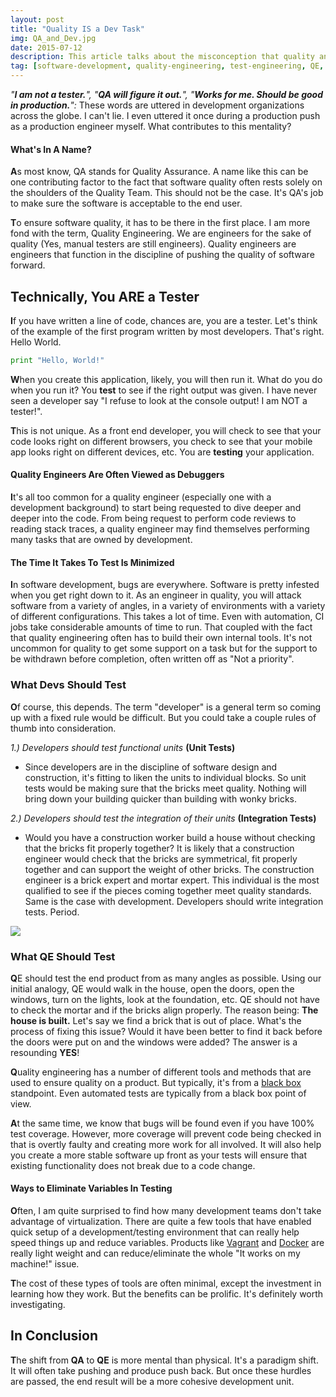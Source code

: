 ```yaml
---
layout: post
title: "Quality IS a Dev Task"
img: QA_and_Dev.jpg
date: 2015-07-12
description: This article talks about the misconception that quality and testing is just a job for QA. 
tag: [software-development, quality-engineering, test-engineering, QE, QA, quality-assurance, unit-testing, integration-testing, docker, vagrant, dev-testing]
---
```


*"**I am not a tester.**", "**QA will figure it out.**", "**Works for me. Should be good in production.**":* These words are uttered in development organizations across the globe. I can't lie. I even uttered it once during a production push as a production engineer myself. What contributes to this mentality?

#### What's In A Name?
**A**s most know, QA stands for Quality Assurance. A name like this can be one contributing factor to the fact that software quality often rests solely on the shoulders of the Quality Team. This should not be the case. It's QA's job to make sure the software is acceptable to the end user. 

**T**o ensure software quality, it has to be there in the first place. I am more fond with the term, Quality Engineering. We are engineers for the sake of quality (Yes, manual testers are still engineers). Quality engineers are engineers that function in the discipline of pushing the quality of software forward. 

## Technically, You ARE a Tester
**I**f you have written a line of code, chances are, you are a tester. Let's think of the example of the first program written by most developers. That's right. Hello World.


```python
print "Hello, World!"
```

**W**hen you create this application, likely, you will then run it. What do you do when you run it? You **test** to see if the right output was given. I have never seen a developer say "I refuse to look at the console output!  I am NOT a tester!".

**T**his is not unique. As a front end developer, you will check to see that your code looks right on different browsers, you check to see that your mobile app looks right on different devices, etc. You are **testing** your application. 



#### Quality Engineers Are Often Viewed as  Debuggers
**I**t's all too common for a quality engineer (especially one with a development background) to start being requested to dive deeper and deeper into the code. From being request to perform code reviews to reading stack traces, a quality engineer may find themselves performing many tasks that are owned by development. 

#### The Time It Takes To Test Is Minimized
**I**n software development, bugs are everywhere. Software is pretty infested when you get right down to it. As an engineer in quality, you will attack software from a variety of angles, in a variety of environments with a variety of different configurations. This takes a lot of time. Even with automation, CI jobs take considerable amounts of time to run. That coupled with the fact that quality engineering often has to build their own internal tools. It's not uncommon for quality to get some support on a task but for the support to be withdrawn before completion, often written off as "Not a priority". 

### What Devs Should Test
**O**f course, this depends. The term "developer" is a general term so coming up with a fixed rule would be difficult. But you could take a couple rules of thumb into consideration.

*1.) Developers should test functional units* **(Unit Tests)**

* Since developers are in the discipline of software design and construction, it's fitting to liken the units to individual blocks. So unit tests would be making sure that the bricks meet quality. Nothing will bring down your building quicker than building with wonky bricks. 


*2.) Developers should test the integration of their units* **(Integration Tests)**

* Would you have a construction worker build a house without checking that the bricks fit properly together? It is likely that a construction engineer would check that the bricks are symmetrical, fit properly together and can support the weight of other bricks. The construction engineer is a brick expert and mortar expert. This individual is the most qualified to see if the pieces coming together meet quality standards. Same is the case with development. Developers should write integration tests. Period.

![](http://uk-restoration.co.uk/wp-content/uploads/2015/04/Defective-Brick-Pointing.jpg)

### What QE Should Test
**Q**E should test the end product from as many angles as possible. Using our initial analogy, QE would walk in the house, open the doors, open the windows, turn on the lights, look at the foundation, etc. QE should not have to check the mortar and if the bricks align properly. The reason being: **The house is built.** Let's say we find a brick that is out of place. What's the process of fixing this issue? Would it have been better to find it back before the doors were put on and the windows were added? The answer is a resounding **YES**! 

**Q**uality engineering has a number of different tools and methods that are used to ensure quality on a product. But typically, it's from a [black box](https://en.wikipedia.org/wiki/Black-box_testing) standpoint. Even automated tests are typically from a black box point of view. 

**A**t the same time, we know that bugs will be found even if you have 100% test coverage. However, more coverage will prevent code being checked in that is overtly faulty and creating more work for all involved. It will also help you create a more stable software up front as your tests will ensure that existing functionality does not break due to a code change. 

#### Ways to Eliminate Variables In Testing
**O**ften, I am quite surprised to find how many development teams don't take advantage of virtualization. There are quite a few tools that have enabled quick setup of a development/testing environment that can really help speed things up and reduce variables. Products like [Vagrant](http://www.vagrantup.com) and [Docker](http://www.docker.com) are really light weight and can reduce/eliminate the whole "It works on my machine!" issue. 

**T**he cost of these types of tools are often minimal, except the investment in learning how they work. But the benefits can be prolific. It's definitely worth investigating.

 
## In Conclusion
**T**he shift from **QA** to **QE** is more mental than physical. It's a paradigm shift. It will often take pushing and produce push back. But once these hurdles are passed, the end result will be a more cohesive development unit. 